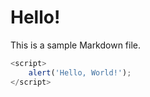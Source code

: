 # Hello!

This is a sample Markdown file.

```javascript
<script>
    alert('Hello, World!');
</script>
```
